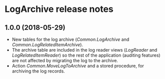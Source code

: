 ﻿# LogArchive release notes

## 1.0.0 (2018-05-29)

* New tables for the log archive (*Common.LogArchive* and *Common.LogRelatedItemArchive*).
* The archive table are included in the log reader views (*LogReader* and *LogRelatedItemReader*) so the rest of the application (auditing features) are not affected by migrating the log to the archive.
* Action *Common.MoveLogToArchive* and a stored procedure, for archiving the log records.
